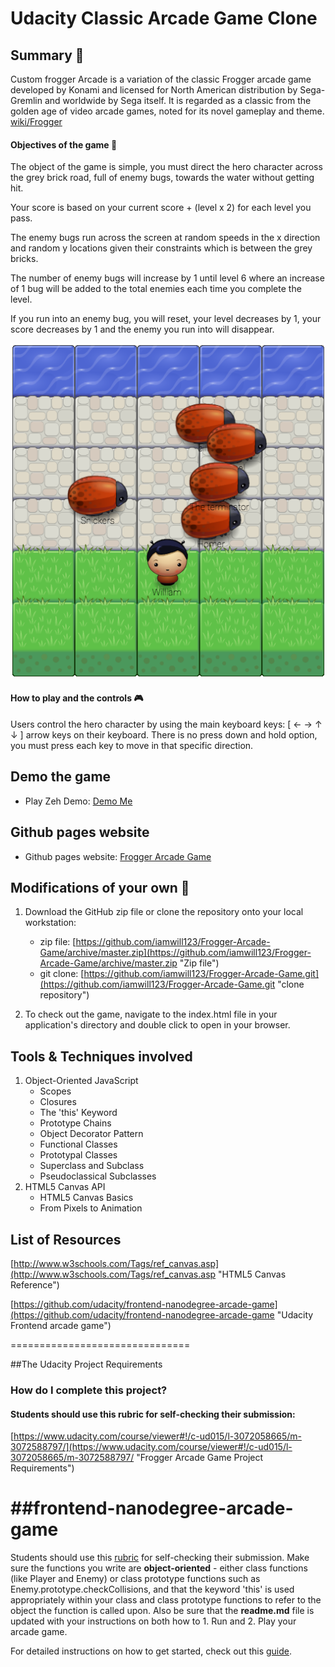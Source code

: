 ﻿
# Udacity Classic Arcade Game Clone

## Summary :speech_balloon:
Custom frogger Arcade is a variation of the classic Frogger arcade game developed by Konami and licensed for North American distribution by Sega-Gremlin and worldwide by Sega itself. It is regarded as a classic from the golden age of video arcade games, noted for its novel gameplay and theme. [wiki/Frogger](https://en.wikipedia.org/wiki/Frogger)

#### Objectives of the game :running:
The object of the game is simple, you must direct the hero character across the grey brick road, full of enemy bugs, towards the water without getting hit.

Your score is based on your current score + (level x 2) for each level you pass.

The enemy bugs run across the screen at random speeds in the x direction and random y locations given their constraints which is between the grey bricks.

The number of enemy bugs will increase by 1 until level 6 where an increase of 1 bug will be added to the total enemies each time you complete the level.

If you run into an enemy bug, you will reset, your level decreases by 1, your score decreases by 1 and the enemy you run into will disappear.

![frogger image](/images/froggerwill.png)

#### How to play and the controls :video_game:
Users control the hero character by using the main keyboard keys: [  ←   →   ↑   ↓  ] arrow keys on their keyboard. There is no press down and hold option, you must press each key to move in that specific direction.

## Demo the game
* Play Zeh Demo: [Demo Me](https://iamwill123.github.io/Frogger-Arcade-Game/game.html "Play game demo")

## Github pages website
* Github pages website: [Frogger Arcade Game](https://iamwill123.github.io/Frogger-Arcade-Game/ "Github Pages Website")

## Modifications of your own :raised_hands:

1. Download the GitHub zip file or clone the repository onto your local workstation:
    * zip file: [https://github.com/iamwill123/Frogger-Arcade-Game/archive/master.zip](https://github.com/iamwill123/Frogger-Arcade-Game/archive/master.zip "Zip file")
    * git clone: [https://github.com/iamwill123/Frogger-Arcade-Game.git](https://github.com/iamwill123/Frogger-Arcade-Game.git "clone repository")

2. To check out the game, navigate to the index.html file in your application's directory and double click to open in your browser.

## Tools & Techniques involved
1. Object-Oriented JavaScript
    - Scopes
    - Closures
    - The 'this' Keyword
    - Prototype Chains
    - Object Decorator Pattern
    - Functional Classes
    - Prototypal Classes
    - Superclass and Subclass
    - Pseudoclassical Subclasses
2. HTML5 Canvas API
    - HTML5 Canvas Basics
    - From Pixels to Animation

## List of Resources
[http://www.w3schools.com/Tags/ref_canvas.asp](http://www.w3schools.com/Tags/ref_canvas.asp "HTML5 Canvas Reference")

[https://github.com/udacity/frontend-nanodegree-arcade-game](https://github.com/udacity/frontend-nanodegree-arcade-game "Udacity Frontend arcade game")

===============================

##The Udacity Project Requirements

### How do I complete this project?

#### Students should use this rubric for self-checking their submission:
[https://www.udacity.com/course/viewer#!/c-ud015/l-3072058665/m-3072588797/](https://www.udacity.com/course/viewer#!/c-ud015/l-3072058665/m-3072588797/ "Frogger Arcade Game Project Requirements")

##frontend-nanodegree-arcade-game
===============================

Students should use this [rubric](https://review.udacity.com/#!/projects/2696458597/rubric) for self-checking their submission. Make sure the functions you write are **object-oriented** - either class functions (like Player and Enemy) or class prototype functions such as Enemy.prototype.checkCollisions, and that the keyword 'this' is used appropriately within your class and class prototype functions to refer to the object the function is called upon. Also be sure that the **readme.md** file is updated with your instructions on both how to 1. Run and 2. Play your arcade game.

For detailed instructions on how to get started, check out this [guide](https://docs.google.com/document/d/1v01aScPjSWCCWQLIpFqvg3-vXLH2e8_SZQKC8jNO0Dc/pub?embedded=true).